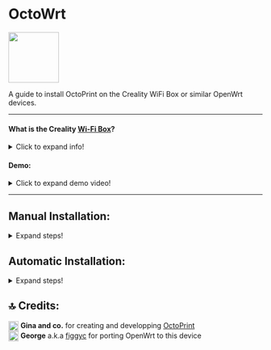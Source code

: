 # OctoWrt

<p align="left">
<img height=100 src="img/OctoPrint+OpenWrt.png">
</p>

A guide to install OctoPrint on the Creality WiFi Box or similar OpenWrt devices.

------------------

#### What is the Creality [Wi-Fi Box](https://www.creality.com/goods-detail/creality-box-3d-printer)?

<details>
  <summary>Click to expand info!</summary>

[<img align=center src="https://user-images.githubusercontent.com/40600040/128502047-f25d9156-31a8-4bc9-b0ed-45200cdfe411.png">](https://www.creality.com/goods-detail/creality-box-3d-printer)  
  = A router box device released by Creality meant to add cloud control to your printer. Comes with closed source and proprietary software. However, some people might not like that.

**Specifications:**

 (_taken form figgyc's commit_)

- **SoC**: MediaTek MT7688AN @ 580 MHz  
- **Flash**: BoyaMicro BY25Q128AS (16 MiB, SPI NOR)  
- **RAM**: 128 MiB DDR2 (Winbond W971GG6SB-25)  
- **Peripheral**: Genesys Logic GL850G 2 port USB 2.0 hub  
- **I/O**: 1x 10/100 Ethernet port, microSD SD-XC Class 10 slot, 4x LEDs, 2x USB 2.0 ports, micro USB input (for power only), reset button  
- **FCC ID**: 2AXH6CREALITY-BOX  
- **UART**: test pads: (square on silkscreen) 3V3, TX, RX, GND; default baudrate: 57600  
  
  </details>
  

#### Demo:
<details>
  <summary>Click to expand demo video!</summary>

https://user-images.githubusercontent.com/40600040/128418449-79f69b98-8f81-4315-b18a-8869d186eed6.mp4

</details>

------------------
## Manual Installation:

<details>
  <summary>Expand steps!</summary>

## ⤵️ Preparing:

<details>
  <summary>Expand steps!</summary>
  
* **OpenWrt**: Make sure you have OpenWrt flashed to the box before proceeding. Follow guide from [here](https://github.com/shivajiva101/OctoWrt/tree/23.05.2-137/firmware/OpenWrt_snapshot) -> Once flashed setup a wired connection preferrably or a wifi connection so the hardware has internet access. This is necessary in order to fetch the required dependencies.

* **Extroot**: First execute [this](https://github.com/shivajiva101/OctoWrt/blob/23.05.2-137/scripts/1_format_extroot.sh) script. Make sure you have a microsd card inserted as this step creates an extroot filesytem overlay on the card to expand the available space. Here's the code to fetch the script and run it.
  
  ```
  cd ~
  wget https://github.com/shivajiva101/OctoWrt/raw/23.05.2-137/scripts/1_format_extroot.sh
  chmod +x 1_format_extroot.sh
  ./1_format_extroot.sh

  ```
  
* **Swap**: Next step is to create a swapfile on the newly created overlay.

  ```
  dd if=/dev/zero of=/overlay/swap.page bs=1M count=512;
  mkswap /overlay/swap.page;
  swapon /overlay/swap.page;
  mount -o remount,size=256M /tmp;

  ```
  ```
  rm /etc/rc.local;
  cat << "EOF" > /etc/rc.local
  # Put your custom commands here that should be executed once
  # the system init finished. By default this file does nothing.
  ### activate the swap file on the SD card
  swapon /overlay/swap.page
  ### expand /tmp space
  mount -o remount,size=256M /tmp
  exit 0
  EOF

  ```
  
</details>

## ⤵️ Installing:

<details>
  <summary>Expand steps!</summary>

#### 1. Install OpenWrt dependencies:
Now you can setup the correct package feeds. OpenWrt doesn't include WB01 hardware currently so there is a mismatch in the kernel version when using their repository for the core packages. Instead you are going to use the core packages created when this releases firmware was compiled and subsequently uploaded to this branch. This ensures all kernel modules match the kernel signature and can be installed through opkg, making it more extensible to other 3D printers.
```
rm /etc/opkg/distfeeds.conf;
wget https://github.com/shivajiva101/OctoWrt/raw/23.05.2-137/openwrt/distfeeds.conf -P /etc/opkg

```

Next step is to update opkg from the new distfeeds.conf and install the dependencies
```
opkg update
opkg install gcc make unzip htop wget-ssl git-http
opkg install v4l-utils mjpg-streamer-input-uvc mjpg-streamer-output-http mjpg-streamer-www ffmpeg

```
------------------------------

* **Python 3**:

⚠️ _It is recommended to use the python 3 approach since python 2 got deprecated on January 1st, 2020. However, if you want older versions of Octoprint, python 2 approach might be the only way._

Install python 3 packages.
```
opkg install python3 python3-pip python3-dev python3-psutil python3-yaml python3-netifaces
opkg install python3-pillow python3-tornado python3-markupsafe
pip install --upgrade setuptools
pip install --upgrade pip
pip install future regex sgmllib3k

```
 
--------------------

#### 2. Fetch Octoprint:
Next step is cloning OctoPrint and then patching it to remove the argon2-cffi dependency that OpenWrt cannot fulfil.
```
git clone --depth 1 -b 1.9.3 https://github.com/OctoPrint/OctoPrint.git src
cd src
wget https://github.com/shivajiva101/OctoWrt/raw/23.05.2-137/octoprint/noargon2.patch
git apply noargon2.patch

```
#### 3. Install OctoPrint:
If you are running this step again due to a failed previous attempt it's essential that the current directory is ~/src before executing the command!
```
pip install .

```

#### 4. Create octoprint service:
  
  <details>
    <summary> Expand </summary>
  
  ```
  cat << "EOF" > /etc/init.d/octoprint
  #!/bin/sh /etc/rc.common
  # Copyright (C) 2009-2014 OpenWrt.org
  # Put this inside /etc/init.d/

  START=91
  STOP=10
  USE_PROCD=1


  start_service() {
      procd_open_instance
      procd_set_param command octoprint serve --iknowwhatimdoing
      procd_set_param respawn
      procd_set_param stdout 1
      procd_set_param stderr 1
      procd_close_instance
  }
  EOF

  ```
  </details>
  
#### 5. Make it executable:

```
chmod +x /etc/init.d/octoprint

```
#### 6. Enable the service:

```
service octoprint enable

``` 

#### 7. Reboot and wait a while

```
reboot

```

▶️ _**Note!**_  
_Booting the latest versions of OctoPrint takes a while (~5 minutes) and even longer on the first boot after installation when OctoPrint will configure itself. Once booted however, everything works as expected. If you care that much about this you can install older versions (v1.0.0 for example) that are much lighter but are not plugin enabled. Only Temps, Control, Webcam and Gcode preview._
  
#### 8. First setup
  
<details>
  <summary> Expand steps </summary>
  
Access Octoprint UI on port 5000
  
```
http://box-ip:5000
```
  
When prompted use thefollowing **server commands**:

  - Restart OctoPrint : `/etc/init.d/octoprint restart`  
  - Restart system : `reboot`  
  - Shutdown system : `poweroff`  

For **webcam** support:  
  
  `/etc/config/mjpg-streamer` is the configuration file. Modify that to change resolution, fps, user, pass etc.  
  Inside OctoPrint snapshot and stream fields add the following:
  - Stream URL: `http://your-box-ip:8080/?action=stream`  
  - Snapshot URL: `http://your-box-ip:8080/?action=snapshot` 
  
  If webcam not showing, unplug and replug it.  
    
  </details>
  
  #### 9. Timelapse plugin setup

* _ffmpeg bin path_
  
  <details>
    <summary> Expand steps </summary>
    
    In octoprint settings set the ffmpeg binary path as:
    
    ```
    /usr/bin/ffmpeg
    ```
    
   </details
  
</details>

</details>

## Automatic Installation:

<details>
  <summary>Expand steps!</summary>

  #### 1. Flash Openwrt following guide [here:](https://github.com/shivajiva101/OctoWrt/tree/23.05.2-137/firmware/OpenWrt_snapshot)
       Once flashed setup internet access on the box (either Wi-Fi client or wired connection)

 <details>
  <summary>Expand Internet setup!</summary>

- Make sure you've flahsed/sysupgraded latest `.bin` file from latest release.
- Connect to the `OpenWrt` access point
- Access LuCi web interface and log in on `192.168.1.1:81`
- _(**optional** but recommended)_ Add a password to the `OctoWrt` access point: `Wireless` -> Under wireless overview `EDIT` the `OpenWrt` interface -> `Wireless Security` -> Choose an encryption -> set a password -> `Save` -> `Save & Apply`
- _(**optional** but recommended)_ Add a password: `System` -> `Administration` -> `Router Password`
- ❗If your home network subnet is on 1 (192.168.1.x), in order to avoid any ip conflicts, change the static ip of the box LAN from 192.168.1.1 to something like 192.168.3.1. To do that access the luci webinterface -> `Network` -> `Interfaces` and edit the static ip -> `Save` -> press the down arow on the Save&Apply button -> `Apply Unchecked`. You can now access luci on the new ip and continue configureing Client setup.
- Connect as a client to your Internet router: `Network` -> `Wireless` -> `SCAN` -> `Join Network` -> check `Lock to BSSID` -> `Create/Assign Firewall zone` then under `custom` type `wwan` enter -> `Submit` -> `Save` -> `Dropdown arrow -> Apply Unchecked` -> `Apply Unchecked`
- Connect back to your main internet router and find the new box's ip inside the `DHCP` list.
- ❗  Access the terminal tab (`Services` -> `Terminal`) ❗ If terminal tab is not working go to `Config` tab and change `Interface` to the interface you are connecting through the box (your wireless router SSID for example) -> `Save & Apply`.
- Proceed with step 2

  </details>

  #### 2. Execute extroot script:
  ```
  wget https://github.com/shivajiva101/OctoWrt/raw/23.05.2-137/scripts/1_format_extroot.sh
  chmod +x 1_format_extroot.sh
  ./1_format_extroot.sh

  ```
  #### 3. Execute install script:
  <b>Important:</b> You *need* a stable internet connection for this to succeed.
  If the script fails try using the manual installation method.
  ```
  wget https://github.com/shivajiva101/OctoWrt/raw/23.05.2-137/scripts/2_octoprint_install.sh
  chmod +x 2_octoprint_install.sh
  ./2_octoprint_install.sh

  ```


  #### 4. Access Octoprint UI on port 5000

  ```
  http://box-ip:5000
  ```

  When prompted use the following **server commands**:

    - Restart OctoPrint : `/etc/init.d/octoprint restart`
    - Restart system : `reboot`
    - Shutdown system : `poweroff`

  For **webcam** support:

  `/etc/config/mjpg-streamer` is the configuration file. Modify that to change resolution, fps, user, pass etc.

  Inside OctoPrint snapshot and stream fields add the following:
  - Stream URL: `http://your-box-ip:8080/?action=stream`
  - Snapshot URL: `http://your-box-ip:8080/?action=snapshot`
  - ffmpeg binary path as: `/usr/bin/ffmpeg`


</details>

## 🔝 Credits:

<img width=20 align=center src="https://user-images.githubusercontent.com/40600040/128488418-c703c383-1835-49a0-aa41-eadee0671ab7.png">  **Gina and co.** for creating and developping [OctoPrint](https://github.com/OctoPrint/OctoPrint)  
<img width=20 align=center src="https://user-images.githubusercontent.com/40600040/128488057-52b688f7-25d5-46e1-9ac8-bb5309384d98.png">  **George** a.k.a [figgyc](https://github.com/figgyc) for porting OpenWrt to this device  
